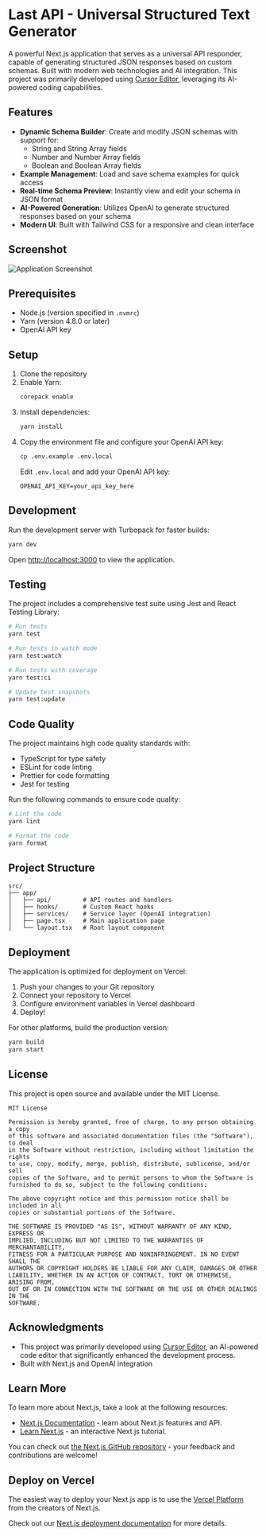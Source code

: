 # Last API - Universal Structured Text Generator

A powerful Next.js application that serves as a universal API responder, capable of generating structured JSON responses based on custom schemas. Built with modern web technologies and AI integration. This project was primarily developed using [Cursor Editor](https://cursor.com), leveraging its AI-powered coding capabilities.

## Features

- **Dynamic Schema Builder**: Create and modify JSON schemas with support for:
  - String and String Array fields
  - Number and Number Array fields
  - Boolean and Boolean Array fields
- **Example Management**: Load and save schema examples for quick access
- **Real-time Schema Preview**: Instantly view and edit your schema in JSON format
- **AI-Powered Generation**: Utilizes OpenAI to generate structured responses based on your schema
- **Modern UI**: Built with Tailwind CSS for a responsive and clean interface

## Screenshot

![Application Screenshot](/public/screen.png)

## Prerequisites

- Node.js (version specified in `.nvmrc`)
- Yarn (version 4.8.0 or later)
- OpenAI API key

## Setup

1. Clone the repository
2. Enable Yarn:
   ```bash
   corepack enable
   ```
3. Install dependencies:
   ```bash
   yarn install
   ```
4. Copy the environment file and configure your OpenAI API key:
   ```bash
   cp .env.example .env.local
   ```
   Edit `.env.local` and add your OpenAI API key:
   ```
   OPENAI_API_KEY=your_api_key_here
   ```

## Development

Run the development server with Turbopack for faster builds:

```bash
yarn dev
```

Open [http://localhost:3000](http://localhost:3000) to view the application.

## Testing

The project includes a comprehensive test suite using Jest and React Testing Library:

```bash
# Run tests
yarn test

# Run tests in watch mode
yarn test:watch

# Run tests with coverage
yarn test:ci

# Update test snapshots
yarn test:update
```

## Code Quality

The project maintains high code quality standards with:

- TypeScript for type safety
- ESLint for code linting
- Prettier for code formatting
- Jest for testing

Run the following commands to ensure code quality:

```bash
# Lint the code
yarn lint

# Format the code
yarn format
```

## Project Structure

```
src/
├── app/
│   ├── api/         # API routes and handlers
│   ├── hooks/       # Custom React hooks
│   ├── services/    # Service layer (OpenAI integration)
│   ├── page.tsx     # Main application page
│   └── layout.tsx   # Root layout component
```

## Deployment

The application is optimized for deployment on Vercel:

1. Push your changes to your Git repository
2. Connect your repository to Vercel
3. Configure environment variables in Vercel dashboard
4. Deploy!

For other platforms, build the production version:

```bash
yarn build
yarn start
```

## License

This project is open source and available under the MIT License.

```
MIT License

Permission is hereby granted, free of charge, to any person obtaining a copy
of this software and associated documentation files (the "Software"), to deal
in the Software without restriction, including without limitation the rights
to use, copy, modify, merge, publish, distribute, sublicense, and/or sell
copies of the Software, and to permit persons to whom the Software is
furnished to do so, subject to the following conditions:

The above copyright notice and this permission notice shall be included in all
copies or substantial portions of the Software.

THE SOFTWARE IS PROVIDED "AS IS", WITHOUT WARRANTY OF ANY KIND, EXPRESS OR
IMPLIED, INCLUDING BUT NOT LIMITED TO THE WARRANTIES OF MERCHANTABILITY,
FITNESS FOR A PARTICULAR PURPOSE AND NONINFRINGEMENT. IN NO EVENT SHALL THE
AUTHORS OR COPYRIGHT HOLDERS BE LIABLE FOR ANY CLAIM, DAMAGES OR OTHER
LIABILITY, WHETHER IN AN ACTION OF CONTRACT, TORT OR OTHERWISE, ARISING FROM,
OUT OF OR IN CONNECTION WITH THE SOFTWARE OR THE USE OR OTHER DEALINGS IN THE
SOFTWARE.
```

## Acknowledgments

- This project was primarily developed using [Cursor Editor](https://cursor.com), an AI-powered code editor that significantly enhanced the development process.
- Built with Next.js and OpenAI integration

## Learn More

To learn more about Next.js, take a look at the following resources:

- [Next.js Documentation](https://nextjs.org/docs) - learn about Next.js features and API.
- [Learn Next.js](https://nextjs.org/learn) - an interactive Next.js tutorial.

You can check out [the Next.js GitHub repository](https://github.com/vercel/next.js) - your feedback and contributions are welcome!

## Deploy on Vercel

The easiest way to deploy your Next.js app is to use the [Vercel Platform](https://vercel.com/new?utm_medium=default-template&filter=next.js&utm_source=create-next-app&utm_campaign=create-next-app-readme) from the creators of Next.js.

Check out our [Next.js deployment documentation](https://nextjs.org/docs/app/building-your-application/deploying) for more details.
